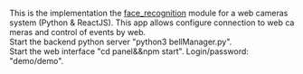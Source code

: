 This is the implementation the <a href="https://github.com/ageitgey/face_recognition/">face_recognition</a> module for a web cameras system (Python & ReactJS). This app allows configure connection to web ca meras and control of events by web. <br>
Start the backend python server "python3 bellManager.py". <br>
Start the web interface "cd panel&&npm start". Login/password: "demo/demo".
